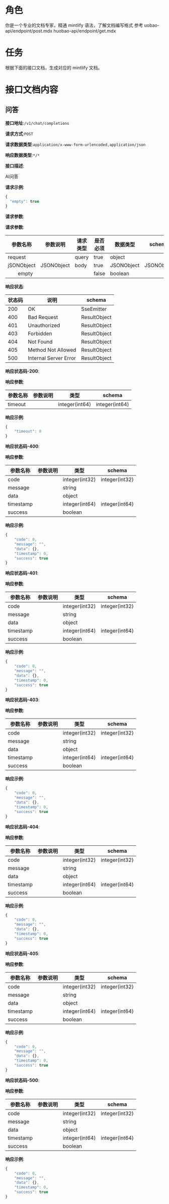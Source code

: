# 角色
你是一个专业的文档专家，精通 mintlify 语法，了解文档编写格式
参考 
uobao-api/endpoint/post.mdx
huobao-api/endpoint/get.mdx


# 任务
根据下面的接口文档，生成对应的 mintlify 文档。




# 接口文档内容
## 问答
**接口地址**:`/v1/chat/completions`



**请求方式**:`POST`



**请求数据类型**:`application/x-www-form-urlencoded,application/json`


**响应数据类型**:`*/*`


**接口描述**:<p>AI问答</p>


**请求示例**:



```javascript
{
  "empty": true
}
```
**请求参数**:



**请求参数**:



| 参数名称 | 参数说明 | 请求类型    | 是否必须 | 数据类型 | schema |
| -------- | -------- | ----- | -------- | -------- | ------ |
|request||query|true|object||
|jSONObject|JSONObject|body|true|JSONObject|JSONObject|
|&emsp;&emsp;empty|||false|boolean||



**响应状态**:



| 状态码 | 说明 | schema |
| -------- | -------- | ----- | 
|200|OK|SseEmitter|
|400|Bad Request|ResultObject|
|401|Unauthorized|ResultObject|
|403|Forbidden|ResultObject|
|404|Not Found|ResultObject|
|405|Method Not Allowed|ResultObject|
|500|Internal Server Error|ResultObject|



**响应状态码-200**:



**响应参数**:



| 参数名称 | 参数说明 | 类型 | schema |
| -------- | -------- | ----- |----- | 
|timeout||integer(int64)|integer(int64)|



**响应示例**:
```javascript
{
    "timeout": 0
}
```
**响应状态码-400**:


**响应参数**:



| 参数名称 | 参数说明 | 类型 | schema |
| -------- | -------- | ----- |----- | 
|code||integer(int32)|integer(int32)|
|message||string||
|data||object||
|timestamp||integer(int64)|integer(int64)|
|success||boolean||



**响应示例**:
```javascript
{
    "code": 0,
    "message": "",
    "data": {},
    "timestamp": 0,
    "success": true
}
```



**响应状态码-401**:



**响应参数**:



| 参数名称 | 参数说明 | 类型 | schema |
| -------- | -------- | ----- |----- | 
|code||integer(int32)|integer(int32)|
|message||string||
|data||object||
|timestamp||integer(int64)|integer(int64)|
|success||boolean||



**响应示例**:
```javascript
{
    "code": 0,
    "message": "",
    "data": {},
    "timestamp": 0,
    "success": true
}
```



**响应状态码-403**:



**响应参数**:



| 参数名称 | 参数说明 | 类型 | schema |
| -------- | -------- | ----- |----- | 
|code||integer(int32)|integer(int32)|
|message||string||
|data||object||
|timestamp||integer(int64)|integer(int64)|
|success||boolean||



**响应示例**:
```javascript
{
    "code": 0,
    "message": "",
    "data": {},
    "timestamp": 0,
    "success": true
}
```



**响应状态码-404**:



**响应参数**:



| 参数名称 | 参数说明 | 类型 | schema |
| -------- | -------- | ----- |----- | 
|code||integer(int32)|integer(int32)|
|message||string||
|data||object||
|timestamp||integer(int64)|integer(int64)|
|success||boolean||



**响应示例**:
```javascript
{
    "code": 0,
    "message": "",
    "data": {},
    "timestamp": 0,
    "success": true
}
```



**响应状态码-405**:



**响应参数**:



| 参数名称 | 参数说明 | 类型 | schema |
| -------- | -------- | ----- |----- | 
|code||integer(int32)|integer(int32)|
|message||string||
|data||object||
|timestamp||integer(int64)|integer(int64)|
|success||boolean||



**响应示例**:
```javascript
{
    "code": 0,
    "message": "",
    "data": {},
    "timestamp": 0,
    "success": true
}
```



**响应状态码-500**:



**响应参数**:



| 参数名称 | 参数说明 | 类型 | schema |
| -------- | -------- | ----- |----- | 
|code||integer(int32)|integer(int32)|
|message||string||
|data||object||
|timestamp||integer(int64)|integer(int64)|
|success||boolean||



**响应示例**:
```javascript
{
    "code": 0,
    "message": "",
    "data": {},
    "timestamp": 0,
    "success": true
}
```